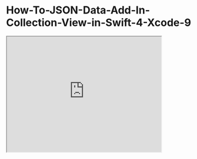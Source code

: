 # How-To-JSON-Data-Add-In-Collection-View-in-Swift-4-Xcode-9
<iframe width="420" height="315"
src="https://www.youtube.com/watch?v=OE8YDGDoHXk&t=25s?autoplay=1">
</iframe>
